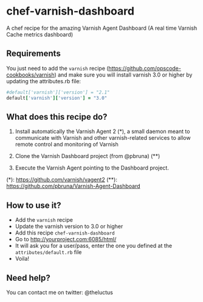 chef-varnish-dashboard
======================

A chef recipe for the amazing Varnish Agent Dashboard (A real time Varnish Cache metrics dashboard)

Requirements
------------

You just need to add the ```varnish``` recipe (https://github.com/opscode-cookbooks/varnish)
and make sure you will install varnish 3.0 or higher by updating the attributes.rb file:

```ruby 
#default['varnish']['version'] = "2.1"
default['varnish']['version'] = "3.0"
```

What does this recipe do?
-------------------------

1) Install automatically the Varnish Agent 2 (*), a small daemon meant to communicate with 
Varnish and other varnish-related services to allow remote control and monitoring of Varnish

2) Clone the Varnish Dashboard project (from @pbruna) (**)

3) Execute the Varnish Agent pointing to the Dashboard project.

(*): https://github.com/varnish/vagent2
(**): https://github.com/pbruna/Varnish-Agent-Dashboard

How to use it?
--------------

- Add the ```varnish``` recipe
- Update the varnish version to 3.0 or higher
- Add this recipe ```chef-varnish-dashboard```
- Go to http://yourproject.com:6085/html/
- It will ask you for a user/pass, enter the one you defined at the ```attributes/default.rb``` file
- Voila!

Need help?
----------

You can contact me on twitter: @theluctus
